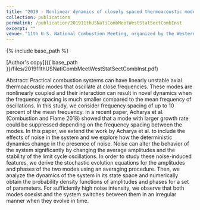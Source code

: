 ```yaml
---
title: "2019 - Nonlinear dynamics of closely spaced thermoacoustic modes in the presence of noise"
collection: publications
permalink: /publication/201911thUSNatiCombMeetWestStatSectCombInst
excerpt: ""
venue: "11th U.S. National Combustion Meeting, organized by the Western States Section of the Combustion Institute"
---
```

{% include base_path %}

[Author's copy]({{ base_path }}/files/201911thUSNatiCombMeetWestStatSectCombInst.pdf)

Abstract: Practical combustion systems can have linearly unstable axial thermoacoustic modes that oscillate at close frequencies. These modes are nonlinearly coupled and their interaction can result in novel dynamics when the frequency spacing is much smaller compared to the mean frequency of oscillations. In this study, we consider frequency spacing of up to 10 percent of the mean frequency. In a recent paper, Acharya et al. (Combustion and Flame 2018) showed that a mode with larger growth rate could be suppressed depending on the frequency spacing between the modes. In this paper, we extend the work by Acharya et al. to include the effects of noise in the system and we explore how the deterministic dynamics change in the presence of noise. Noise can alter the behavior of the system significantly by changing the average amplitudes and the stability of the limit cycle oscillations. In order to study these noise-induced features, we derive the stochastic evolution equations for the amplitudes and phases of the two modes using an averaging procedure. Then, we analyze the dynamics of the system in its state space and numerically obtain the probability density functions of amplitudes and phases for a set of parameters. For sufficiently high noise intensity, we observe that both modes coexist and the system switches between them in an irregular manner when they evolve in time.